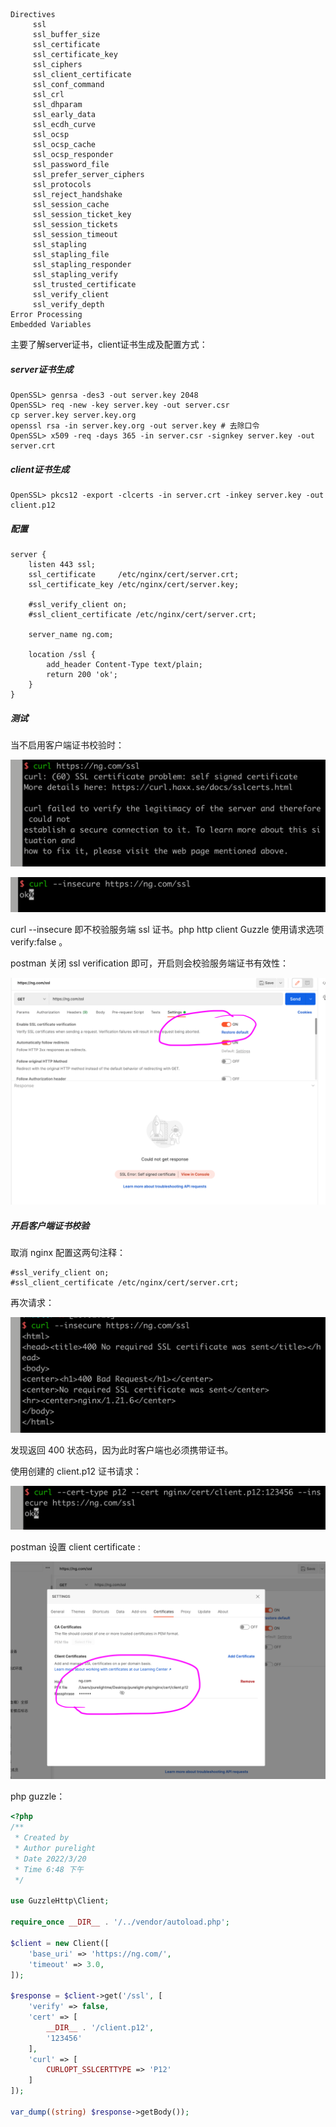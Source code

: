 ```
Directives
     ssl
     ssl_buffer_size
     ssl_certificate
     ssl_certificate_key
     ssl_ciphers
     ssl_client_certificate
     ssl_conf_command
     ssl_crl
     ssl_dhparam
     ssl_early_data
     ssl_ecdh_curve
     ssl_ocsp
     ssl_ocsp_cache
     ssl_ocsp_responder
     ssl_password_file
     ssl_prefer_server_ciphers
     ssl_protocols
     ssl_reject_handshake
     ssl_session_cache
     ssl_session_ticket_key
     ssl_session_tickets
     ssl_session_timeout
     ssl_stapling
     ssl_stapling_file
     ssl_stapling_responder
     ssl_stapling_verify
     ssl_trusted_certificate
     ssl_verify_client
     ssl_verify_depth
Error Processing
Embedded Variables
```

主要了解server证书，client证书生成及配置方式：

##### server证书生成

```
OpenSSL> genrsa -des3 -out server.key 2048
OpenSSL> req -new -key server.key -out server.csr
cp server.key server.key.org
openssl rsa -in server.key.org -out server.key # 去除口令
OpenSSL> x509 -req -days 365 -in server.csr -signkey server.key -out server.crt
```

##### client证书生成

```
OpenSSL> pkcs12 -export -clcerts -in server.crt -inkey server.key -out client.p12
```

##### 配置

```nginx
server {
    listen 443 ssl;
    ssl_certificate     /etc/nginx/cert/server.crt;
    ssl_certificate_key /etc/nginx/cert/server.key;
  
    #ssl_verify_client on;
    #ssl_client_certificate /etc/nginx/cert/server.crt;
    
  	server_name ng.com;
    
    location /ssl {
        add_header Content-Type text/plain;
        return 200 'ok';
    }
}
```

##### 测试

当不启用客户端证书校验时：

![56-1](images/56-1.png)

![56-2](images/56-2.png)

curl --insecure 即不校验服务端 ssl 证书。php http client Guzzle 使用请求选项 verify:false 。

postman 关闭 ssl verification 即可，开启则会校验服务端证书有效性：

![56-3](images/56-3.png)

##### 开启客户端证书校验

取消 nginx 配置这两句注释：

```nginx
#ssl_verify_client on;
#ssl_client_certificate /etc/nginx/cert/server.crt;
```

再次请求：

![56-4](images/56-4.png)

发现返回 400 状态码，因为此时客户端也必须携带证书。

使用创建的 client.p12 证书请求：

![56-5](images/56-5.png)

postman 设置 client certificate :

![56-6](images/56-6.png)

php guzzle：

```php
<?php
/**
 * Created by
 * Author purelight
 * Date 2022/3/20
 * Time 6:48 下午
 */

use GuzzleHttp\Client;

require_once __DIR__ . '/../vendor/autoload.php';

$client = new Client([
    'base_uri' => 'https://ng.com/',
    'timeout' => 3.0,
]);

$response = $client->get('/ssl', [
    'verify' => false,
    'cert' => [
        __DIR__ . '/client.p12',
        '123456'
    ],
    'curl' => [
        CURLOPT_SSLCERTTYPE => 'P12'
    ]
]);

var_dump((string) $response->getBody());

```

